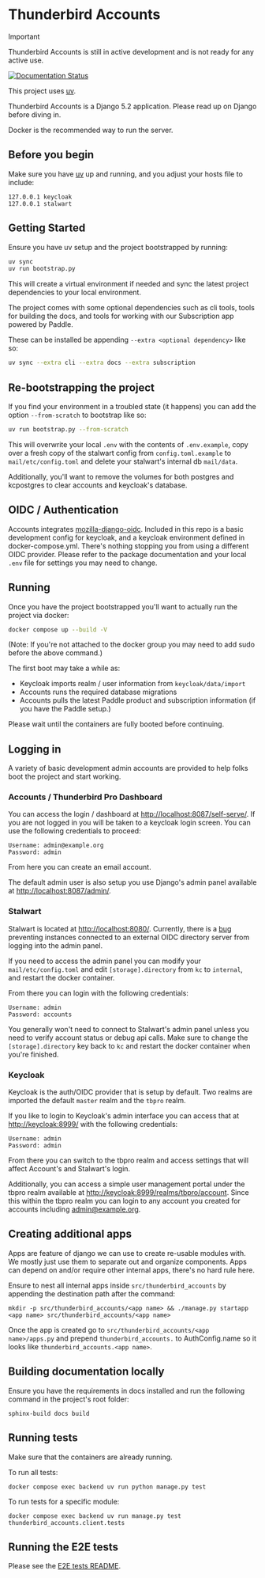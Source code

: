 # Thunderbird Accounts

> [!IMPORTANT]
> Thunderbird Accounts is still in active development and is not ready for any active use.

[![Documentation Status](https://readthedocs.com/projects/thunderbird-thunderbird-pro-services/badge/?version=latest)](https://pro-services-docs.thunderbird.net/en/latest/?badge=latest)

This project uses [uv](https://github.com/astral-sh/uv).

Thunderbird Accounts is a Django 5.2 application. Please read up on Django before diving in.

Docker is the recommended way to run the server.

## Before you begin

Make sure you have [uv](https://github.com/astral-sh/uv) up and running, and you adjust your hosts file to include:

```
127.0.0.1 keycloak
127.0.0.1 stalwart
```

## Getting Started

Ensure you have uv setup and the project bootstrapped by running:

```bash
uv sync
uv run bootstrap.py
```

This will create a virtual environment if needed and sync the latest project dependencies to your local environment.

The project comes with some optional dependencies such as cli tools, tools for building the docs, and tools for working
with our Subscription app powered by Paddle.

These can be installed be appending `--extra <optional dependency>` like so:

```bash
uv sync --extra cli --extra docs --extra subscription
```

## Re-bootstrapping the project

If you find your environment in a troubled state (it happens) you can add the option `--from-scratch` to bootstrap like
so:

```bash
uv run bootstrap.py --from-scratch
```

This will overwrite your local `.env` with the contents of `.env.example`, copy over a fresh copy of the stalwart config
from `config.toml.example` to `mail/etc/config.toml` and delete your stalwart's internal db `mail/data`.

Additionally, you'll want to remove the volumes for both postgres and kcpostgres to clear accounts and keycloak's
database.

## OIDC / Authentication

Accounts integrates [mozilla-django-oidc](https://github.com/mozilla/mozilla-django-oidc). Included in this repo is a
basic development config for keycloak, and a keycloak environment defined in docker-compose.yml. There's nothing
stopping you from using a different OIDC provider. Please refer to the package documentation and your local `.env` file
for settings you may need to change.

## Running

Once you have the project bootstrapped you'll want to actually run the project via docker:

```bash
docker compose up --build -V
```

(Note: If you're not attached to the docker group you may need to add sudo before the above command.)

The first boot may take a while as:

* Keycloak imports realm / user information from `keycloak/data/import`
* Accounts runs the required database migrations
* Accounts pulls the latest Paddle product and subscription information (if you have the Paddle setup.)

Please wait until the containers are fully booted before continuing.

## Logging in

A variety of basic development admin accounts are provided to help folks boot the project and start working.

### Accounts / Thunderbird Pro Dashboard

You can access the login / dashboard at [http://localhost:8087/self-serve/](http://localhost:8087/self-serve/). If you
are not logged in you will be taken to a keycloak login screen. You can use the following credentials to proceed:

```
Username: admin@example.org
Password: admin
```

From here you can create an email account.

The default admin user is also setup you use Django's admin panel available
at [http://localhost:8087/admin/](http://localhost:8087/admin/).

### Stalwart

Stalwart is located at [http://localhost:8080/](http://localhost:8080/). Currently, there is
a [bug](https://github.com/stalwartlabs/webadmin/issues/52) preventing instances connected to an external OIDC directory
server from logging into the admin panel.

If you need to access the admin panel you can modify your `mail/etc/config.toml` and edit `[storage].directory` from
`kc` to `internal`, and restart the docker container.

From there you can login with the following credentials:

```
Username: admin
Password: accounts
```

You generally won't need to connect to Stalwart's admin panel unless you need to verify account status or debug api
calls. Make sure to change the `[storage].directory` key back to `kc` and restart the docker container when you're
finished.

### Keycloak

Keycloak is the auth/OIDC provider that is setup by default. Two realms are imported the default `master` realm and the
`tbpro` realm.

If you like to login to Keycloak's admin interface you can access that at [http://keycloak:8999/](http://keycloak:8999/)
with the following credentials:

```
Username: admin
Password: admin
```

From there you can switch to the tbpro realm and access settings that will affect Account's and Stalwart's login.

Additionally, you can access a simple user management portal under the tbpro realm available
at [http://keycloak:8999/realms/tbpro/account](http://keycloak:8999/realms/tbpro/account). Since this within the tbpro
realm you can login to any account you created for accounts including admin@example.org.

## Creating additional apps

Apps are feature of django we can use to create re-usable modules with. We mostly just use them to separate out and
organize components.
Apps can depend on and/or require other internal apps, there's no hard rule here.

Ensure to nest all internal apps inside `src/thunderbird_accounts` by appending the destination path after the command:

`mkdir -p src/thunderbird_accounts/<app name> && ./manage.py startapp <app name> src/thunderbird_accounts/<app name>`

Once the app is created go to `src/thunderbird_accounts/<app name>/apps.py` and prepend `thunderbird_accounts.` to
AuthConfig.name so it looks like `thunderbird_accounts.<app name>`.

## Building documentation locally

Ensure you have the requirements in docs installed and run the following command in the project's root folder:

```shell
sphinx-build docs build
```

## Running tests

Make sure that the containers are already running.

To run all tests:

```shell
docker compose exec backend uv run python manage.py test
```

To run tests for a specific module:

```shell
docker compose exec backend uv run manage.py test thunderbird_accounts.client.tests
```

## Running the E2E tests

Please see the [E2E tests README](./test/e2e/README.md).
